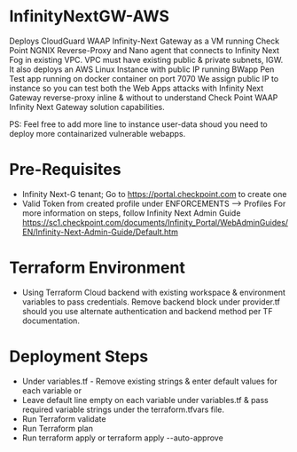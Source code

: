 # InfinityNextGW-AWS
Deploys CloudGuard WAAP Infinity-Next Gateway as a VM running Check Point NGNIX Reverse-Proxy and Nano agent that connects to Infinity Next Fog in existing VPC. VPC must have existing public &amp; private subnets, IGW. 
It also deploys an AWS Linux Instance with public IP running BWapp Pen Test app running on docker container on port 7070
We assign public IP to instance so you can test both the Web Apps attacks with Infinity Next Gateway reverse-proxy inline & without to understand Check Point WAAP Infinity Next Gateway solution capabilities. 

PS: Feel free to add more line to instance user-data shoud you need to deploy more containarized vulnerable webapps.

# Pre-Requisites
 * Infinity Next-G tenant; Go to https://portal.checkpoint.com to create one
 * Valid Token from created profile under ENFORCEMENTS --> Profiles
 For more information on steps, follow Infinity Next Admin Guide
https://sc1.checkpoint.com/documents/Infinity_Portal/WebAdminGuides/EN/Infinity-Next-Admin-Guide/Default.htm

# Terraform Environment

* Using Terraform Cloud backend with existing workspace & environment variables to pass credentials. Remove backend block under provider.tf should you use alternate authentication and backend method per TF documentation. 

# Deployment Steps

* Under variables.tf - Remove existing strings & enter default values for each variable or
* Leave default line empty on each variable under variables.tf & pass required variable strings under the terraform.tfvars file. 
* Run Terraform validate
* Run Terraform plan
* Run terraform apply or terraform apply --auto-approve
